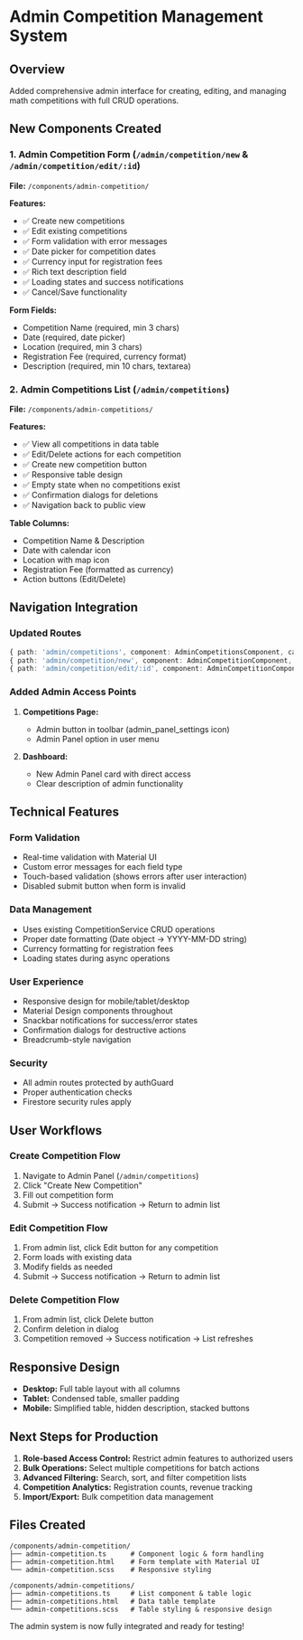 # Admin Competition Management System

## Overview
Added comprehensive admin interface for creating, editing, and managing math competitions with full CRUD operations.

## New Components Created

### 1. Admin Competition Form (`/admin/competition/new` & `/admin/competition/edit/:id`)
**File:** `/components/admin-competition/`

**Features:**
- ✅ Create new competitions
- ✅ Edit existing competitions
- ✅ Form validation with error messages
- ✅ Date picker for competition dates
- ✅ Currency input for registration fees
- ✅ Rich text description field
- ✅ Loading states and success notifications
- ✅ Cancel/Save functionality

**Form Fields:**
- Competition Name (required, min 3 chars)
- Date (required, date picker)
- Location (required, min 3 chars)
- Registration Fee (required, currency format)
- Description (required, min 10 chars, textarea)

### 2. Admin Competitions List (`/admin/competitions`)
**File:** `/components/admin-competitions/`

**Features:**
- ✅ View all competitions in data table
- ✅ Edit/Delete actions for each competition
- ✅ Create new competition button
- ✅ Responsive table design
- ✅ Empty state when no competitions exist
- ✅ Confirmation dialogs for deletions
- ✅ Navigation back to public view

**Table Columns:**
- Competition Name & Description
- Date with calendar icon
- Location with map icon
- Registration Fee (formatted as currency)
- Action buttons (Edit/Delete)

## Navigation Integration

### Updated Routes
```typescript
{ path: 'admin/competitions', component: AdminCompetitionsComponent, canActivate: [authGuard] },
{ path: 'admin/competition/new', component: AdminCompetitionComponent, canActivate: [authGuard] },
{ path: 'admin/competition/edit/:id', component: AdminCompetitionComponent, canActivate: [authGuard] },
```

### Added Admin Access Points
1. **Competitions Page:**
   - Admin button in toolbar (admin_panel_settings icon)
   - Admin Panel option in user menu

2. **Dashboard:**
   - New Admin Panel card with direct access
   - Clear description of admin functionality

## Technical Features

### Form Validation
- Real-time validation with Material UI
- Custom error messages for each field type
- Touch-based validation (shows errors after user interaction)
- Disabled submit button when form is invalid

### Data Management
- Uses existing CompetitionService CRUD operations
- Proper date formatting (Date object → YYYY-MM-DD string)
- Currency formatting for registration fees
- Loading states during async operations

### User Experience
- Responsive design for mobile/tablet/desktop
- Material Design components throughout
- Snackbar notifications for success/error states
- Confirmation dialogs for destructive actions
- Breadcrumb-style navigation

### Security
- All admin routes protected by authGuard
- Proper authentication checks
- Firestore security rules apply

## User Workflows

### Create Competition Flow
1. Navigate to Admin Panel (`/admin/competitions`)
2. Click "Create New Competition" 
3. Fill out competition form
4. Submit → Success notification → Return to admin list

### Edit Competition Flow
1. From admin list, click Edit button for any competition
2. Form loads with existing data
3. Modify fields as needed
4. Submit → Success notification → Return to admin list

### Delete Competition Flow
1. From admin list, click Delete button
2. Confirm deletion in dialog
3. Competition removed → Success notification → List refreshes

## Responsive Design
- **Desktop:** Full table layout with all columns
- **Tablet:** Condensed table, smaller padding
- **Mobile:** Simplified table, hidden description, stacked buttons

## Next Steps for Production
1. **Role-based Access Control:** Restrict admin features to authorized users
2. **Bulk Operations:** Select multiple competitions for batch actions
3. **Advanced Filtering:** Search, sort, and filter competition lists
4. **Competition Analytics:** Registration counts, revenue tracking
5. **Import/Export:** Bulk competition data management

## Files Created
```
/components/admin-competition/
├── admin-competition.ts      # Component logic & form handling
├── admin-competition.html    # Form template with Material UI
└── admin-competition.scss    # Responsive styling

/components/admin-competitions/
├── admin-competitions.ts     # List component & table logic
├── admin-competitions.html   # Data table template
└── admin-competitions.scss   # Table styling & responsive design
```

The admin system is now fully integrated and ready for testing!